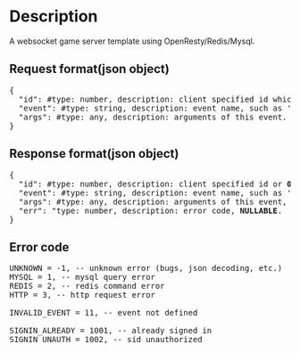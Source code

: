 # Description
A websocket game server template using OpenResty/Redis/Mysql.

## Request format(json object)
<pre>
{
  "id": #type: number, description: client specified id which will be returned on publishing.
  "event": #type: string, description: event name, such as 'signin', 'ping', etc.
  "args": #type: any, description: arguments of this event.
}
</pre>

## Response format(json object)
<pre>
{
  "id": #type: number, description: client specified id or <b>0</b> when this notification dispatched by server side.
  "event": #type: string, description: event name, such as 'signin', 'ping', etc.
  "args": #type: any, description: arguments of this event, <b>NULLABLE</b>.
  "err": "type: number, description: error code, <b>NULLABLE</b>.
}
</pre>

## Error code
<pre>
UNKNOWN = -1, -- unknown error (bugs, json decoding, etc.)
MYSQL = 1, -- mysql query error
REDIS = 2, -- redis command error
HTTP = 3, -- http request error

INVALID_EVENT = 11, -- event not defined

SIGNIN_ALREADY = 1001, -- already signed in
SIGNIN_UNAUTH = 1002, -- sid unauthorized
</pre>